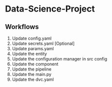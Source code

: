 # Data-Science-Project

## Workflows

1. Update config.yaml
2. Update secrets.yaml [Optional]
3. Update params.yaml
4. Update the entity
5. Update the configuration manager in src config
6. Update the component
7. Update the pipeline
8. Update the main.py
9. Update the dvc.yaml